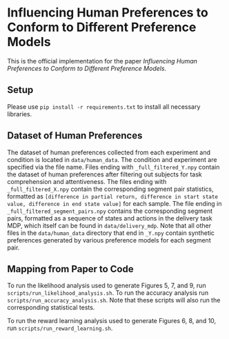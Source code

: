 # Influencing Human Preferences to Conform to Different Preference Models
This is the official implementation for the paper *Influencing Human Preferences to Conform to Different Preference Models*.

## Setup

Please use ```pip install -r requirements.txt``` to install all necessary libraries.

## Dataset of Human Preferences
The dataset of human preferences collected from each experiment and condition is located in ```data/human_data```. The condition and experiment are specified via the file name. Files ending with ```_full_filtered_Y.npy``` contain the dataset of human preferences after filtering out subjects for task comprehension and attentiveness. The files ending with ```_full_filtered_X.npy``` contain the corresponding segment pair statistics, formatted as ```[difference in partial return, difference in start state value, difference in end state value]``` for each sample. The file ending in ```_full_filtered_segment_pairs.npy``` contains the corresponding segment pairs, formatted as a sequence of states and actions in the delivery task MDP, which itself can be found in ```data/delivery_mdp```. Note that all other files in the ```data/human_data``` directory that end in ```_Y.npy``` contain synthetic preferences generated by various preference models for each segment pair.

## Mapping from Paper to Code

To run the likelihood analysis used to generate Figures 5, 7, and 9, run ```scripts/run_likelihood_analysis.sh```. To run the accuracy analysis run ```scripts/run_accuracy_analysis.sh```. Note that these scripts will also run the corresponding statistical tests.


To run the reward learning analysis used to generate Figures 6, 8, and 10, run ```scripts/run_reward_learning.sh```.
